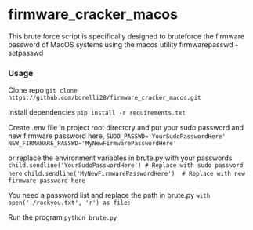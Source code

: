 # firmware_cracker_macos
This brute force script is specifically designed to bruteforce the firmware password of MacOS systems using the macos utility firmwarepasswd -setpasswd

### Usage

Clone repo
`git clone https://github.com/borelli28/firmware_cracker_macos.git`

Install dependencies
`pip install -r requirements.txt`

Create .env file in project root directory and put your sudo password and new firmware password here,
`SUDO_PASSWD='YourSudoPasswordHere'`
`NEW_FIRMAWARE_PASSWD='MyNewFirmwarePasswordHere'`

or replace the environment variables in brute.py with your passwords
`child.sendline('YourSudoPasswordHere') # Replace with sudo password here`
`child.sendline('MyNewFirmwarePasswordHere')  # Replace with new firmware password here`

You need a password list and replace the path in brute.py
`with open('./rockyou.txt', 'r') as file:`

Run the program
`python brute.py`
